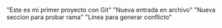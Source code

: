 "Este es mi primer proyecto con Git"
    "Nueva entrada en archivo"
        "Nueva seccion para probar rama"
            "Linea para generar conflicto"
